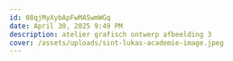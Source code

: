 ```yaml
---
id: 08qjMyXybApFwMASwmWGq
date: April 30, 2025 9:49 PM
description: atelier grafisch ontwerp afbeelding 3
cover: /assets/uploads/sint-lukas-academie-image.jpeg
---
```

